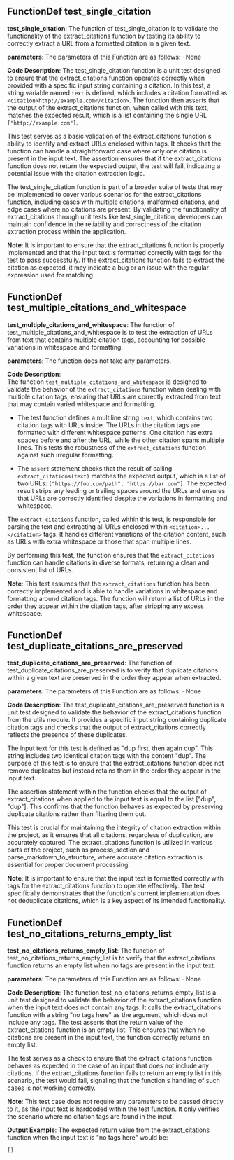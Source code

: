 ## FunctionDef test_single_citation
**test_single_citation**: The function of test_single_citation is to validate the functionality of the extract_citations function by testing its ability to correctly extract a URL from a formatted citation in a given text.

**parameters**: The parameters of this Function are as follows:
· None

**Code Description**: The test_single_citation function is a unit test designed to ensure that the extract_citations function operates correctly when provided with a specific input string containing a citation. In this test, a string variable named `text` is defined, which includes a citation formatted as `<citation>http://example.com</citation>`. The function then asserts that the output of the extract_citations function, when called with this text, matches the expected result, which is a list containing the single URL `["http://example.com"]`.

This test serves as a basic validation of the extract_citations function's ability to identify and extract URLs enclosed within <citation> tags. It checks that the function can handle a straightforward case where only one citation is present in the input text. The assertion ensures that if the extract_citations function does not return the expected output, the test will fail, indicating a potential issue with the citation extraction logic.

The test_single_citation function is part of a broader suite of tests that may be implemented to cover various scenarios for the extract_citations function, including cases with multiple citations, malformed citations, and edge cases where no citations are present. By validating the functionality of extract_citations through unit tests like test_single_citation, developers can maintain confidence in the reliability and correctness of the citation extraction process within the application.

**Note**: It is important to ensure that the extract_citations function is properly implemented and that the input text is formatted correctly with <citation> tags for the test to pass successfully. If the extract_citations function fails to extract the citation as expected, it may indicate a bug or an issue with the regular expression used for matching.
## FunctionDef test_multiple_citations_and_whitespace
**test_multiple_citations_and_whitespace**: The function of test_multiple_citations_and_whitespace is to test the extraction of URLs from text that contains multiple citation tags, accounting for possible variations in whitespace and formatting.

**parameters**: The function does not take any parameters.

**Code Description**:  
The function `test_multiple_citations_and_whitespace` is designed to validate the behavior of the `extract_citations` function when dealing with multiple citation tags, ensuring that URLs are correctly extracted from text that may contain varied whitespace and formatting.

- The test function defines a multiline string `text`, which contains two citation tags with URLs inside. The URLs in the citation tags are formatted with different whitespace patterns. One citation has extra spaces before and after the URL, while the other citation spans multiple lines. This tests the robustness of the `extract_citations` function against such irregular formatting.
  
- The `assert` statement checks that the result of calling `extract_citations(text)` matches the expected output, which is a list of two URLs: `["https://foo.com/path", "https://bar.com"]`. The expected result strips any leading or trailing spaces around the URLs and ensures that URLs are correctly identified despite the variations in formatting and whitespace.

The `extract_citations` function, called within this test, is responsible for parsing the text and extracting all URLs enclosed within `<citation>...</citation>` tags. It handles different variations of the citation content, such as URLs with extra whitespace or those that span multiple lines. 

By performing this test, the function ensures that the `extract_citations` function can handle citations in diverse formats, returning a clean and consistent list of URLs.

**Note**: This test assumes that the `extract_citations` function has been correctly implemented and is able to handle variations in whitespace and formatting around citation tags. The function will return a list of URLs in the order they appear within the citation tags, after stripping any excess whitespace.
## FunctionDef test_duplicate_citations_are_preserved
**test_duplicate_citations_are_preserved**: The function of test_duplicate_citations_are_preserved is to verify that duplicate citations within a given text are preserved in the order they appear when extracted.

**parameters**: The parameters of this Function are as follows:
· None

**Code Description**: The test_duplicate_citations_are_preserved function is a unit test designed to validate the behavior of the extract_citations function from the utils module. It provides a specific input string containing duplicate citation tags and checks that the output of extract_citations correctly reflects the presence of these duplicates.

The input text for this test is defined as "<citation>dup</citation> first, then again <citation>dup</citation>". This string includes two identical citation tags with the content "dup". The purpose of this test is to ensure that the extract_citations function does not remove duplicates but instead retains them in the order they appear in the input text.

The assertion statement within the function checks that the output of extract_citations when applied to the input text is equal to the list ["dup", "dup"]. This confirms that the function behaves as expected by preserving duplicate citations rather than filtering them out.

This test is crucial for maintaining the integrity of citation extraction within the project, as it ensures that all citations, regardless of duplication, are accurately captured. The extract_citations function is utilized in various parts of the project, such as process_section and parse_markdown_to_structure, where accurate citation extraction is essential for proper document processing.

**Note**: It is important to ensure that the input text is formatted correctly with <citation> tags for the extract_citations function to operate effectively. The test specifically demonstrates that the function's current implementation does not deduplicate citations, which is a key aspect of its intended functionality.
## FunctionDef test_no_citations_returns_empty_list
**test_no_citations_returns_empty_list**: The function of test_no_citations_returns_empty_list is to verify that the extract_citations function returns an empty list when no <citation> tags are present in the input text.

**parameters**: The parameters of this Function are as follows:
· None

**Code Description**: The function test_no_citations_returns_empty_list is a unit test designed to validate the behavior of the extract_citations function when the input text does not contain any <citation> tags. It calls the extract_citations function with a string "no tags here" as the argument, which does not include any <citation> tags. The test asserts that the return value of the extract_citations function is an empty list. This ensures that when no citations are present in the input text, the function correctly returns an empty list.

The test serves as a check to ensure that the extract_citations function behaves as expected in the case of an input that does not include any citations. If the extract_citations function fails to return an empty list in this scenario, the test would fail, signaling that the function's handling of such cases is not working correctly.

**Note**: This test case does not require any parameters to be passed directly to it, as the input text is hardcoded within the test function. It only verifies the scenario where no citation tags are found in the input.

**Output Example**: The expected return value from the extract_citations function when the input text is "no tags here" would be:
```python
[]
```

